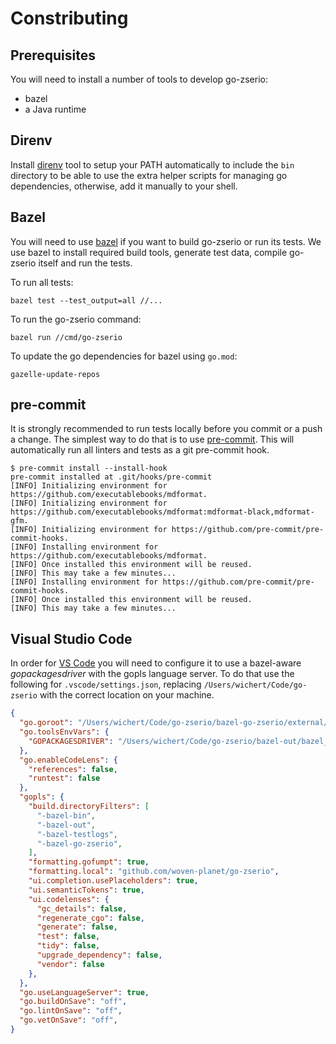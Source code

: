 # Constributing

## Prerequisites

You will need to install a number of tools to develop go-zserio:

- bazel
- a Java runtime

## Direnv

Install [direnv](https://direnv.net) tool to setup your PATH automatically to
include the `bin` directory to be able to use the extra helper scripts for
managing go dependencies, otherwise, add it manually to your shell.

## Bazel

You will need to use [bazel](http://bazel.build) if you want to build go-zserio
or run its tests. We use bazel to install required build tools, generate test data,
compile go-zserio itself and run the tests.

To run all tests:

```shell
bazel test --test_output=all //...
```

To run the go-zserio command:

```shell
bazel run //cmd/go-zserio
```

To update the go dependencies for bazel using `go.mod`:

```shell
gazelle-update-repos
```

## pre-commit

It is strongly recommended to run tests locally before you commit or a push a
change. The simplest way to do that is to use
[pre-commit](https://pre-commit.com/). This will automatically run all linters
and tests as a git pre-commit hook.

```shell
$ pre-commit install --install-hook
pre-commit installed at .git/hooks/pre-commit
[INFO] Initializing environment for https://github.com/executablebooks/mdformat.
[INFO] Initializing environment for https://github.com/executablebooks/mdformat:mdformat-black,mdformat-gfm.
[INFO] Initializing environment for https://github.com/pre-commit/pre-commit-hooks.
[INFO] Installing environment for https://github.com/executablebooks/mdformat.
[INFO] Once installed this environment will be reused.
[INFO] This may take a few minutes...
[INFO] Installing environment for https://github.com/pre-commit/pre-commit-hooks.
[INFO] Once installed this environment will be reused.
[INFO] This may take a few minutes...
```

## Visual Studio Code

In order for [VS Code](https://code.visualstudio.com) you will need to configure
it to use a bazel-aware _gopackagesdriver_ with the gopls language server. To do
that use the following for `.vscode/settings.json`, replacing
`/Users/wichert/Code/go-zserio` with the correct location on your machine.

```json
{
  "go.goroot": "/Users/wichert/Code/go-zserio/bazel-go-zserio/external/go_sdk",
  "go.toolsEnvVars": {
    "GOPACKAGESDRIVER": "/Users/wichert/Code/go-zserio/bazel-out/bazel_env-opt/bin/bazel_env/bin/gopackagesdriver.sh"
  },
  "go.enableCodeLens": {
    "references": false,
    "runtest": false
  },
  "gopls": {
    "build.directoryFilters": [
      "-bazel-bin",
      "-bazel-out",
      "-bazel-testlogs",
      "-bazel-go-zserio",
    ],
    "formatting.gofumpt": true,
    "formatting.local": "github.com/woven-planet/go-zserio",
    "ui.completion.usePlaceholders": true,
    "ui.semanticTokens": true,
    "ui.codelenses": {
      "gc_details": false,
      "regenerate_cgo": false,
      "generate": false,
      "test": false,
      "tidy": false,
      "upgrade_dependency": false,
      "vendor": false
    },
  },
  "go.useLanguageServer": true,
  "go.buildOnSave": "off",
  "go.lintOnSave": "off",
  "go.vetOnSave": "off",
}
```
